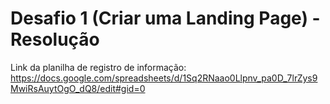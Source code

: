 # Desafio 1 (Criar uma Landing Page) - Resolução

Link da planilha de registro de informação: https://docs.google.com/spreadsheets/d/1Sq2RNaao0Llpnv_pa0D_7lrZys9MwiRsAuytOgO_dQ8/edit#gid=0
